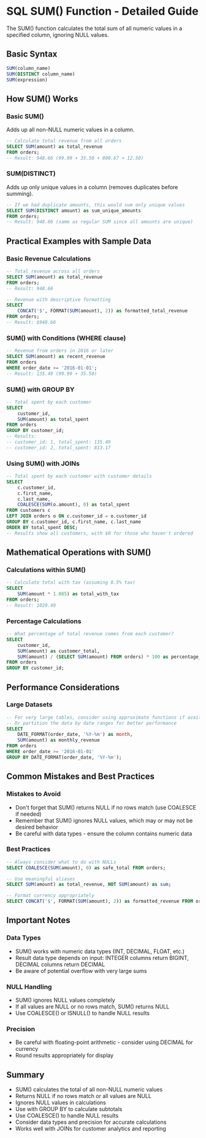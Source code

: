 # SQL SUM() Function - Detailed Guide

The SUM() function calculates the total sum of all numeric values in a specified column, ignoring NULL values.

## Basic Syntax

```sql
SUM(column_name)
SUM(DISTINCT column_name)
SUM(expression)
```

## How SUM() Works

### Basic SUM()

Adds up all non-NULL numeric values in a column.

```sql
-- Calculate total revenue from all orders
SELECT SUM(amount) as total_revenue
FROM orders;
-- Result: 948.66 (99.99 + 35.50 + 800.67 + 12.50)
```

### SUM(DISTINCT)

Adds up only unique values in a column (removes duplicates before summing).

```sql
-- If we had duplicate amounts, this would sum only unique values
SELECT SUM(DISTINCT amount) as sum_unique_amounts
FROM orders;
-- Result: 948.66 (same as regular SUM since all amounts are unique)
```

## Practical Examples with Sample Data

### Basic Revenue Calculations

```sql
-- Total revenue across all orders
SELECT SUM(amount) as total_revenue
FROM orders;
-- Result: 948.66

-- Revenue with descriptive formatting
SELECT
    CONCAT('$', FORMAT(SUM(amount), 2)) as formatted_total_revenue
FROM orders;
-- Result: $948.66
```

### SUM() with Conditions (WHERE clause)

```sql
-- Revenue from orders in 2016 or later
SELECT SUM(amount) as recent_revenue
FROM orders
WHERE order_date >= '2016-01-01';
-- Result: 135.49 (99.99 + 35.50)
```

### SUM() with GROUP BY

```sql
-- Total spent by each customer
SELECT
    customer_id,
    SUM(amount) as total_spent
FROM orders
GROUP BY customer_id;
-- Results:
-- customer_id: 1, total_spent: 135.49
-- customer_id: 2, total_spent: 813.17
```

### Using SUM() with JOINs

```sql
-- Total spent by each customer with customer details
SELECT
    c.customer_id,
    c.first_name,
    c.last_name,
    COALESCE(SUM(o.amount), 0) as total_spent
FROM customers c
LEFT JOIN orders o ON c.customer_id = o.customer_id
GROUP BY c.customer_id, c.first_name, c.last_name
ORDER BY total_spent DESC;
-- Results show all customers, with $0 for those who haven't ordered
```

## Mathematical Operations with SUM()

### Calculations within SUM()

```sql
-- Calculate total with tax (assuming 8.5% tax)
SELECT
    SUM(amount * 1.085) as total_with_tax
FROM orders;
-- Result: 1029.49
```

### Percentage Calculations

```sql
-- What percentage of total revenue comes from each customer?
SELECT
    customer_id,
    SUM(amount) as customer_total,
    SUM(amount) / (SELECT SUM(amount) FROM orders) * 100 as percentage_of_total
FROM orders
GROUP BY customer_id;
```

## Performance Considerations

### Large Datasets

```sql
-- For very large tables, consider using approximate functions if available
-- Or partition the data by date ranges for better performance
SELECT
    DATE_FORMAT(order_date, '%Y-%m') as month,
    SUM(amount) as monthly_revenue
FROM orders
WHERE order_date >= '2016-01-01'
GROUP BY DATE_FORMAT(order_date, '%Y-%m');
```

## Common Mistakes and Best Practices

### Mistakes to Avoid

- Don't forget that SUM() returns NULL if no rows match (use COALESCE if needed)
- Remember that SUM() ignores NULL values, which may or may not be desired behavior
- Be careful with data types - ensure the column contains numeric data

### Best Practices

```sql
-- Always consider what to do with NULLs
SELECT COALESCE(SUM(amount), 0) as safe_total FROM orders;

-- Use meaningful aliases
SELECT SUM(amount) as total_revenue, NOT SUM(amount) as sum;

-- Format currency appropriately
SELECT CONCAT('$', FORMAT(SUM(amount), 2)) as formatted_revenue FROM orders;
```

## Important Notes

### Data Types

- SUM() works with numeric data types (INT, DECIMAL, FLOAT, etc.)
- Result data type depends on input: INTEGER columns return BIGINT, DECIMAL columns return DECIMAL
- Be aware of potential overflow with very large sums

### NULL Handling

- SUM() ignores NULL values completely
- If all values are NULL or no rows match, SUM() returns NULL
- Use COALESCE() or ISNULL() to handle NULL results

### Precision

- Be careful with floating-point arithmetic - consider using DECIMAL for currency
- Round results appropriately for display

## Summary

- SUM() calculates the total of all non-NULL numeric values
- Returns NULL if no rows match or all values are NULL
- Ignores NULL values in calculations
- Use with GROUP BY to calculate subtotals
- Use COALESCE() to handle NULL results
- Consider data types and precision for accurate calculations
- Works well with JOINs for customer analytics and reporting
